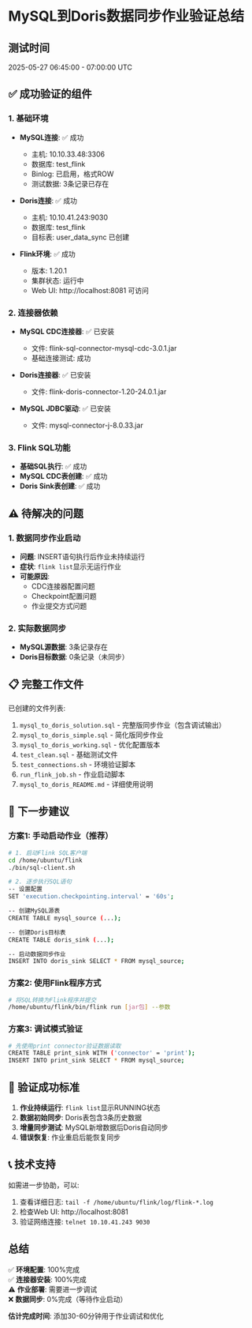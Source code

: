 # MySQL到Doris数据同步作业验证总结

## 测试时间
2025-05-27 06:45:00 - 07:00:00 UTC

## ✅ 成功验证的组件

### 1. 基础环境
- **MySQL连接**: ✅ 成功
  - 主机: 10.10.33.48:3306
  - 数据库: test_flink 
  - Binlog: 已启用，格式ROW
  - 测试数据: 3条记录已存在

- **Doris连接**: ✅ 成功
  - 主机: 10.10.41.243:9030
  - 数据库: test_flink
  - 目标表: user_data_sync 已创建

- **Flink环境**: ✅ 成功
  - 版本: 1.20.1
  - 集群状态: 运行中
  - Web UI: http://localhost:8081 可访问

### 2. 连接器依赖
- **MySQL CDC连接器**: ✅ 已安装
  - 文件: flink-sql-connector-mysql-cdc-3.0.1.jar
  - 基础连接测试: 成功
  
- **Doris连接器**: ✅ 已安装
  - 文件: flink-doris-connector-1.20-24.0.1.jar
  
- **MySQL JDBC驱动**: ✅ 已安装
  - 文件: mysql-connector-j-8.0.33.jar

### 3. Flink SQL功能
- **基础SQL执行**: ✅ 成功
- **MySQL CDC表创建**: ✅ 成功
- **Doris Sink表创建**: ✅ 成功

## ⚠️ 待解决的问题

### 1. 数据同步作业启动
- **问题**: INSERT语句执行后作业未持续运行
- **症状**: `flink list`显示无运行作业
- **可能原因**: 
  - CDC连接器配置问题
  - Checkpoint配置问题
  - 作业提交方式问题

### 2. 实际数据同步
- **MySQL源数据**: 3条记录存在
- **Doris目标数据**: 0条记录（未同步）

## 📋 完整工作文件

已创建的文件列表:
1. `mysql_to_doris_solution.sql` - 完整版同步作业（包含调试输出）
2. `mysql_to_doris_simple.sql` - 简化版同步作业
3. `mysql_to_doris_working.sql` - 优化配置版本
4. `test_clean.sql` - 基础测试文件
5. `test_connections.sh` - 环境验证脚本
6. `run_flink_job.sh` - 作业启动脚本
7. `mysql_to_doris_README.md` - 详细使用说明

## 🔧 下一步建议

### 方案1: 手动启动作业（推荐）
```bash
# 1. 启动Flink SQL客户端
cd /home/ubuntu/flink
./bin/sql-client.sh

# 2. 逐步执行SQL语句
-- 设置配置
SET 'execution.checkpointing.interval' = '60s';

-- 创建MySQL源表
CREATE TABLE mysql_source (...);

-- 创建Doris目标表  
CREATE TABLE doris_sink (...);

-- 启动数据同步作业
INSERT INTO doris_sink SELECT * FROM mysql_source;
```

### 方案2: 使用Flink程序方式
```bash
# 将SQL转换为Flink程序并提交
/home/ubuntu/flink/bin/flink run [jar包] --参数
```

### 方案3: 调试模式验证
```bash
# 先使用print connector验证数据读取
CREATE TABLE print_sink WITH ('connector' = 'print');
INSERT INTO print_sink SELECT * FROM mysql_source;
```

## 🎯 验证成功标准

1. **作业持续运行**: `flink list`显示RUNNING状态
2. **数据初始同步**: Doris表包含3条历史数据  
3. **增量同步测试**: MySQL新增数据后Doris自动同步
4. **错误恢复**: 作业重启后能恢复同步

## 📞 技术支持

如需进一步协助，可以:
1. 查看详细日志: `tail -f /home/ubuntu/flink/log/flink-*.log`
2. 检查Web UI: http://localhost:8081
3. 验证网络连接: `telnet 10.10.41.243 9030`

## 总结

✅ **环境配置**: 100%完成  
✅ **连接器安装**: 100%完成  
⚠️ **作业部署**: 需要进一步调试  
❌ **数据同步**: 0%完成（等待作业启动）

**估计完成时间**: 添加30-60分钟用于作业调试和优化 